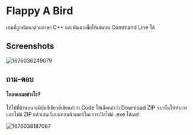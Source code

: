 
# Flappy A Bird
เกมที่ถูกพัฒนาด้วยภาษา C++ และพัฒนาเพื่อให้เล่นบน Command Line ได้

## Screenshots

![1676036249079](https://user-images.githubusercontent.com/29520617/218106844-5b731f72-6fd7-48f6-9cd0-2dd0408ac244.gif)

## ถาม-ตอบ

#### โหลดเกมอย่างไร?

ให้ไปที่ด้านบนจะมีปุ่มสีเขียวที่เขียนคำว่า Code ให้เลือกคำว่า Download ZIP จากนั้นให้ทำการแตกไฟล์ ZIP แล้วเล่นเริ่มบนคอมพิวเตอร์โดยการเปิดไฟล์ .exe ได้เลย!

![1676038187087](https://user-images.githubusercontent.com/29520617/218112568-88e7cd08-a9b1-4604-ac6a-a8359445bd4c.gif)


